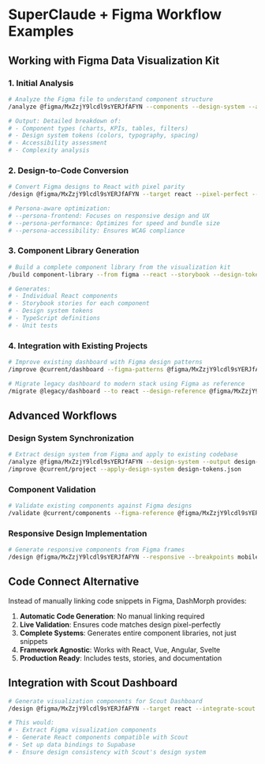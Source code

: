 # SuperClaude + Figma Workflow Examples

## Working with Figma Data Visualization Kit

### 1. Initial Analysis
```bash
# Analyze the Figma file to understand component structure
/analyze @figma/MxZzjY9lcdl9sYERJfAFYN --components --design-system --accessibility

# Output: Detailed breakdown of:
# - Component types (charts, KPIs, tables, filters)
# - Design system tokens (colors, typography, spacing)
# - Accessibility assessment
# - Complexity analysis
```

### 2. Design-to-Code Conversion
```bash
# Convert Figma designs to React with pixel parity
/design @figma/MxZzjY9lcdl9sYERJfAFYN --target react --pixel-perfect --charts recharts --styling tailwind

# Persona-aware optimization:
# --persona-frontend: Focuses on responsive design and UX
# --persona-performance: Optimizes for speed and bundle size
# --persona-accessibility: Ensures WCAG compliance
```

### 3. Component Library Generation
```bash
# Build a complete component library from the visualization kit
/build component-library --from figma --react --storybook --design-tokens

# Generates:
# - Individual React components
# - Storybook stories for each component
# - Design system tokens
# - TypeScript definitions
# - Unit tests
```

### 4. Integration with Existing Projects
```bash
# Improve existing dashboard with Figma design patterns
/improve @current/dashboard --figma-patterns @figma/MxZzjY9lcdl9sYERJfAFYN --accessibility --responsive

# Migrate legacy dashboard to modern stack using Figma as reference
/migrate @legacy/dashboard --to react --design-reference @figma/MxZzjY9lcdl9sYERJfAFYN
```

## Advanced Workflows

### Design System Synchronization
```bash
# Extract design system from Figma and apply to existing codebase
/analyze @figma/MxZzjY9lcdl9sYERJfAFYN --design-system --output design-tokens.json
/improve @current/project --apply-design-system design-tokens.json
```

### Component Validation
```bash
# Validate existing components against Figma designs
/validate @current/components --figma-reference @figma/MxZzjY9lcdl9sYERJfAFYN --threshold 95
```

### Responsive Design Implementation
```bash
# Generate responsive components from Figma frames
/design @figma/MxZzjY9lcdl9sYERJfAFYN --responsive --breakpoints mobile,tablet,desktop --adaptive-layouts
```

## Code Connect Alternative

Instead of manually linking code snippets in Figma, DashMorph provides:

1. **Automatic Code Generation**: No manual linking required
2. **Live Validation**: Ensures code matches design pixel-perfectly
3. **Complete Systems**: Generates entire component libraries, not just snippets
4. **Framework Agnostic**: Works with React, Vue, Angular, Svelte
5. **Production Ready**: Includes tests, stories, and documentation

## Integration with Scout Dashboard

```bash
# Generate visualization components for Scout Dashboard
/design @figma/MxZzjY9lcdl9sYERJfAFYN --target react --integrate-scout --data-sources supabase

# This would:
# - Extract Figma visualization components
# - Generate React components compatible with Scout
# - Set up data bindings to Supabase
# - Ensure design consistency with Scout's design system
```